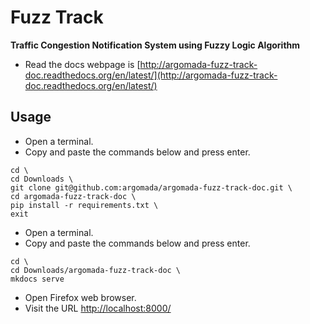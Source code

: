 # Fuzz Track

**Traffic Congestion Notification System using Fuzzy Logic Algorithm**

- Read the docs webpage is [http://argomada-fuzz-track-doc.readthedocs.org/en/latest/](http://argomada-fuzz-track-doc.readthedocs.org/en/latest/)

## Usage

- Open a terminal.
- Copy and paste the commands below and press enter.

```
cd \
cd Downloads \
git clone git@github.com:argomada/argomada-fuzz-track-doc.git \
cd argomada-fuzz-track-doc \
pip install -r requirements.txt \
exit
```

- Open a terminal.
- Copy and paste the commands below and press enter.

```
cd \
cd Downloads/argomada-fuzz-track-doc \
mkdocs serve
```

- Open Firefox web browser.
- Visit the URL [http://localhost:8000/](http://localhost:8000/)
